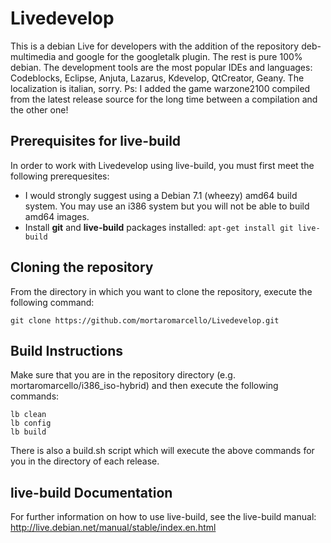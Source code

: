 Livedevelop
===========
This is a debian Live for developers with the addition of the repository deb-multimedia and google for the googletalk plugin.
The rest is pure 100% debian. The development tools are the most popular IDEs and languages:
Codeblocks, Eclipse, Anjuta, Lazarus, Kdevelop, QtCreator, Geany.
The localization is italian, sorry.
Ps: I added the game warzone2100 compiled from the latest release source for the long time between a compilation and the other one!

## Prerequisites for live-build
In order to work with Livedevelop using live-build, you must first meet the following prerequesites:
- I would strongly suggest using a Debian 7.1 (wheezy) amd64 build system.  You may use an i386 system but you will not be able to build amd64 images.
- Install **git** and **live-build** packages installed:  `apt-get install git live-build`

## Cloning the repository
From the directory in which you want to clone the repository, execute the following command:
```
git clone https://github.com/mortaromarcello/Livedevelop.git
```

## Build Instructions
Make sure that you are in the repository directory (e.g. mortaromarcello/i386_iso-hybrid) and then execute the following commands:
```
lb clean
lb config
lb build
```
There is also a build.sh script which will execute the above commands for you in the directory of each release.

## live-build Documentation
For further information on how to use live-build, see the live-build manual:  http://live.debian.net/manual/stable/index.en.html
